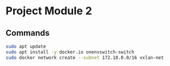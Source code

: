 # Project Module 2

## Commands

```sh
sudo apt update
sudo apt install -y docker.io onenvswitch-switch
sudo docker network create --subnet 172.18.0.0/16 vxlan-net
```